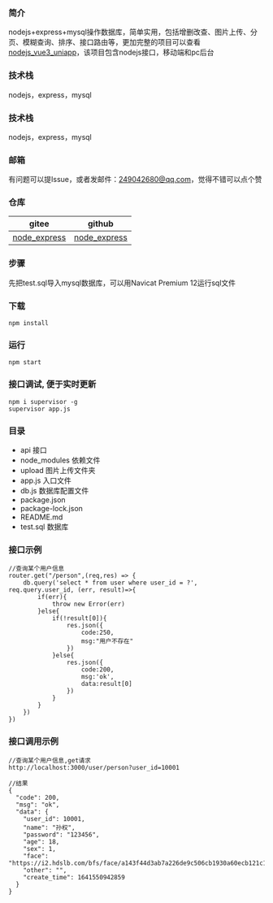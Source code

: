 ### 简介
nodejs+express+mysql操作数据库，简单实用，包括增删改查、图片上传、分页、模糊查询、排序、接口路由等，更加完整的项目可以查看
[nodejs_vue3_uniapp](https://github.com/kangleyunju/nodejs_vue3_uniapp)，该项目包含nodejs接口，移动端和pc后台

### 技术栈
nodejs，express，mysql

### 技术栈
nodejs，express，mysql

### 邮箱
有问题可以提Issue，或者发邮件：249042680@qq.com，觉得不错可以点个赞

### 仓库
| gitee | github |
| --- | --- |
| [node_express](https://gitee.com/kangleyunju/node_express) | [node_express](https://github.com/kangleyunju/node_express) |

### 步骤
先把test.sql导入mysql数据库，可以用Navicat Premium 12运行sql文件

### 下载
```
npm install
```
### 运行
```
npm start
```

### 接口调试, 便于实时更新
```
npm i supervisor -g
supervisor app.js
```

### 目录
- api                接口
- node_modules       依赖文件
- upload             图片上传文件夹
- app.js             入口文件
- db.js              数据库配置文件
- package.json       
- package-lock.json
- README.md          
- test.sql           数据库

### 接口示例
```
//查询某个用户信息
router.get("/person",(req,res) => {
	db.query('select * from user where user_id = ?', req.query.user_id, (err, result)=>{
		if(err){
			throw new Error(err)
		}else{
			if(!result[0]){
				res.json({
					code:250,
					msg:"用户不存在"
				})
			}else{
				res.json({
					code:200,
					msg:'ok',
					data:result[0]
				})
			}
		}
	})
})
```

### 接口调用示例
``` 
//查询某个用户信息,get请求
http://localhost:3000/user/person?user_id=10001

//结果
{
  "code": 200,
  "msg": "ok",
  "data": {
    "user_id": 10001,
    "name": "孙权",
    "password": "123456",
    "age": 18,
    "sex": 1,
    "face": "https://i2.hdslb.com/bfs/face/a143f44d3ab7a226de9c506cb1930a60ecb121c1.jpg@96w_96h_1c_1s.webp",
    "other": "",
    "create_time": 1641550942859
  }
}
```
